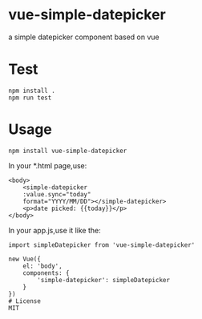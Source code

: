 # vue-simple-datepicker
a simple datepicker component based on vue
# Test
```
npm install .
npm run test
```
# Usage
```
npm install vue-simple-datepicker
```
In your *.html page,use:
```
<body>
    <simple-datepicker
    :value.sync="today"
    format="YYYY/MM/DD"></simple-datepicker>
    <p>date picked: {{today}}</p>
</body>
```
In your app.js,use it like the:
```
import simpleDatepicker from 'vue-simple-datepicker'

new Vue({
    el: 'body',
    components: {
        'simple-datepicker': simpleDatepicker
    }
})
# License
MIT